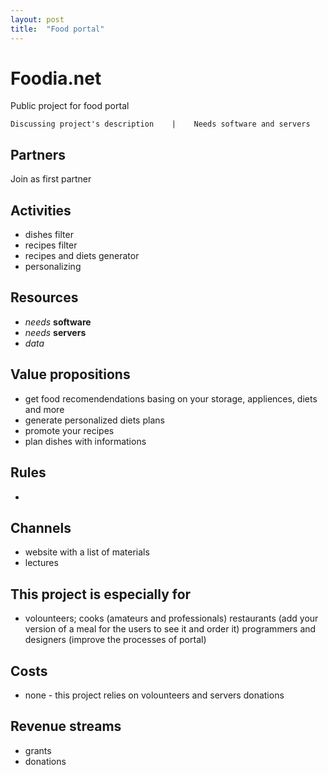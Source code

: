 ```yaml
---
layout: post
title:  "Food portal"
---
```


# Foodia.net 
Public project for food portal

    Discussing project's description    |    Needs software and servers

## Partners
Join as first partner

## Activities  
* dishes filter
* recipes filter
* recipes and diets generator
* personalizing

## Resources
* *needs* **software** 
* *needs* **servers** 
* *data*

## Value propositions
* get food recomendendations basing on your storage, appliences, diets and more
* generate personalized diets plans
* promote your recipes
* plan dishes with informations
## Rules
* 

## Channels
* website with a list of materials 
* lectures 


## This project is especially for
* volounteers;
cooks (amateurs and professionals)
restaurants (add your version of a meal for the users to see it and order it)
programmers and designers (improve the processes of portal)

## Costs
* none - this project relies on volounteers and servers donations

## Revenue streams
* grants
* donations 

